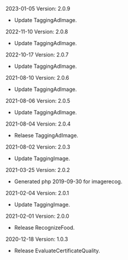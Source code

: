 2023-01-05 Version: 2.0.9
- Update TaggingAdImage.

2022-11-10 Version: 2.0.8
- Update TaggingAdImage.

2022-10-17 Version: 2.0.7
- Update TaggingAdImage.

2021-08-10 Version: 2.0.6
- Update TaggingAdImage.

2021-08-06 Version: 2.0.5
- Update TaggingAdImage.

2021-08-04 Version: 2.0.4
- Relaese TaggingAdImage.

2021-08-02 Version: 2.0.3
- Update TaggingImage.

2021-03-25 Version: 2.0.2
- Generated php 2019-09-30 for imagerecog.

2021-02-04 Version: 2.0.1
- Update TaggingImage.

2021-02-01 Version: 2.0.0
- Release RecognizeFood.

2020-12-18 Version: 1.0.3
- Release EvaluateCertificateQuality.

